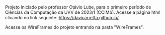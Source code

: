 Projeto iniciado pelo professor Otávio Lube, para o primeiro período de Ciências da Computação da UVV de 2023/1 (CC!Mb). 
Acesse a página html clicando no link seguinte:
https://davicarretta.github.io/

Acesse os WireFrames do projeto entrando na pasta "WireFrames".
